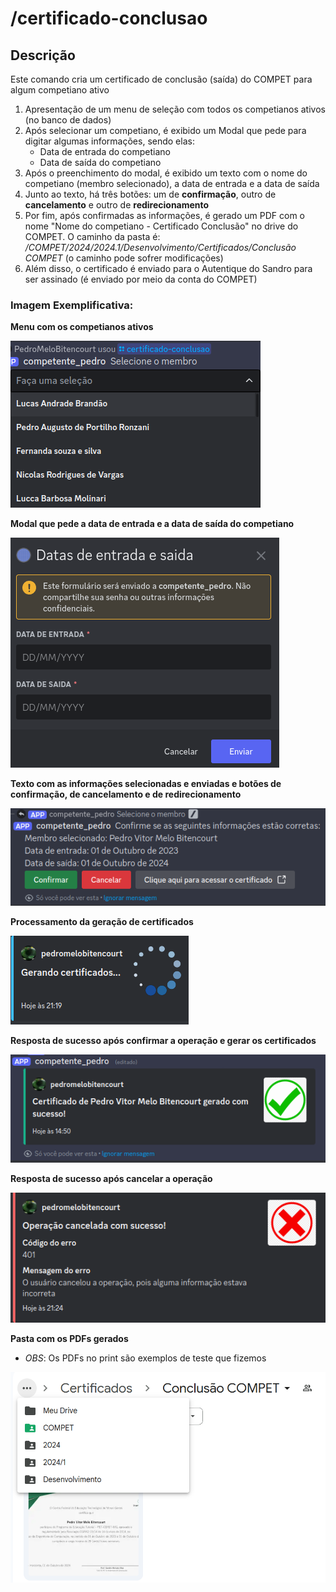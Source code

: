 # /certificado-conclusao

## Descrição

Este comando cria um certificado de conclusão (saída) do COMPET para algum competiano ativo

1. Apresentação de um menu de seleção com todos os competianos ativos (no banco de dados)
2. Após selecionar um competiano, é exibido um Modal que pede para digitar algumas informações, sendo elas:
    - Data de entrada do competiano
    - Data de saída do competiano
3. Após o preenchimento do modal, é exibido um texto com o nome do competiano (membro selecionado), a data de entrada e a data de saída
4. Junto ao texto, há três botões: um de **confirmação**, outro de **cancelamento** e outro de **redirecionamento**
5. Por fim, após confirmadas as informações, é gerado um PDF com o nome "Nome do competiano - Certificado Conclusão" no drive do COMPET. O caminho da pasta é: */COMPET/2024/2024.1/Desenvolvimento/Certificados/Conclusão COMPET*  (o caminho pode sofrer modificações)
6. Além disso, o certificado é enviado para o Autentique do Sandro para ser assinado (é enviado por meio da conta do COMPET)

### Imagem Exemplificativa:
**Menu com os competianos ativos**

![Menu com os 25 talks mais recentes](./assets/certificado-conclusao-1.png)

**Modal que pede a data de entrada e a data de saída do competiano**

![Modal que pede a data do evento e sua duracao](./assets/certificado-conclusao-2.png)

**Texto com as informações selecionadas e enviadas e botões de confirmação, de cancelamento e de redirecionamento**

![Texto reconfirmando informacoes e butoes](./assets/certificado-conclusao-3.png)

**Processamento da geração de certificados**

![Processamento da geracao de certificados](./assets/talks-certificate-5.png)

**Resposta de sucesso após confirmar a operação e gerar os certificados**

![Resposta de sucesso apos geracao dos certificados](./assets/certificado-conclusao-5.png)

**Resposta de sucesso após cancelar a operação**

![Resposta de sucesso apos cancelamento da operacao](./assets/talks-certificate-6.png)

**Pasta com os PDFs gerados**

* *OBS*: Os PDFs no print são exemplos de teste que fizemos

![Pasta com os pdfs gerados pelo comando](./assets/certificado-conclusao-7.png)